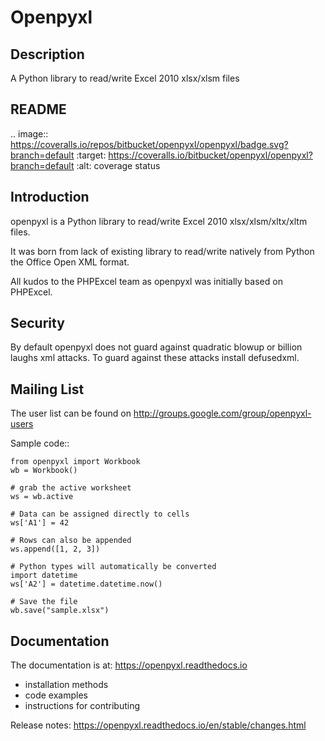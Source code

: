 # Openpyxl

## Description

A Python library to read/write Excel 2010 xlsx/xlsm files

## README

.. image:: https://coveralls.io/repos/bitbucket/openpyxl/openpyxl/badge.svg?branch=default
    :target: https://coveralls.io/bitbucket/openpyxl/openpyxl?branch=default
    :alt: coverage status

Introduction
------------

openpyxl is a Python library to read/write Excel 2010 xlsx/xlsm/xltx/xltm files.

It was born from lack of existing library to read/write natively from Python
the Office Open XML format.

All kudos to the PHPExcel team as openpyxl was initially based on PHPExcel.


Security
--------

By default openpyxl does not guard against quadratic blowup or billion laughs
xml attacks. To guard against these attacks install defusedxml.

Mailing List
------------

The user list can be found on http://groups.google.com/group/openpyxl-users


Sample code::

    from openpyxl import Workbook
    wb = Workbook()

    # grab the active worksheet
    ws = wb.active

    # Data can be assigned directly to cells
    ws['A1'] = 42

    # Rows can also be appended
    ws.append([1, 2, 3])

    # Python types will automatically be converted
    import datetime
    ws['A2'] = datetime.datetime.now()

    # Save the file
    wb.save("sample.xlsx")


Documentation
-------------

The documentation is at: https://openpyxl.readthedocs.io

* installation methods
* code examples
* instructions for contributing

Release notes: https://openpyxl.readthedocs.io/en/stable/changes.html
